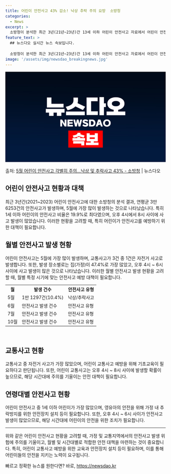```yaml
---
title: 어린이 안전사고 43% 감소! 낙상 추락 주의 요망  소방청
categories:
  - News
excerpt: >
  소방청이 분석한 최근 3년(21년~23년)간 13세 이하 어린이 안전사고 자료에서 어린이 안전사고는 총 10…
feature_text: >
  ## 뉴스다오 실시간 뉴스 속보입니다.

  소방청이 분석한 최근 3년(21년~23년)간 13세 이하 어린이 안전사고 자료에서 어린이 안전사고는 총 10…
image: '/assets/img/newsdao_breakingnews.jpg'
---
```


![뉴스다오 속보](/assets/img/newsdao_breakingnews.jpg)

<p>출처: <a href="https://newsdao.kr/3734" rel="dofollow">5월 어린이 안전사고 각별히 주의…낙상 및 추락사고 43% - 소방청</a> | 뉴스다오</p>

<h2 data-ke-size="size26">어린이 안전사고 현황과 대책</h2>
<p data-ke-size="size16">최근 3년간(2021~2023) 어린이 안전사고에 대한 소방청의 분석 결과, 연평균 3만 6253건의 안전사고가 발생하며, 5월에 가장 많이 발생하는 것으로 나타났습니다. 특히 1세 이하 어린이의 안전사고 비율은 19.9%로 최다였으며, 오후 4시에서 8시 사이에 사고 발생이 많았습니다. 이러한 현황을 고려할 때, 특히 어린이가 안전사고를 예방하기 위한 대책이 필요합니다.</p>

<h2 data-ke-size="size26">월별 안전사고 발생 현황</h2>
<p data-ke-size="size16">어린이 안전사고는 5월에 가장 많이 발생하며, 교통사고가 3건 중 1건은 자전거 사고로 발생합니다. 또한, 발생 장소별로는 집(가정)이 47.4%로 가장 많았고, 오후 4시 ~ 6시 사이에 사고 발생이 많은 것으로 나타났습니다. 이러한 월별 안전사고 발생 현황을 고려할 때, 월별 특정 시기에 맞는 안전사고 예방 대책이 필요합니다.</p>

<table>
  <tr>
    <th>월</th>
    <th>발생 건수</th>
    <th>안전사고 유형</th>
  </tr>
  <tr>
    <td>5월</td>
    <td>1만 1297건(10.4%)</td>
    <td>낙상/추락사고</td>
  </tr>
  <tr>
    <td>6월</td>
    <td>안전사고 발생 건수</td>
    <td>안전사고 유형</td>
  </tr>
  <tr>
    <td>7월</td>
    <td>안전사고 발생 건수</td>
    <td>안전사고 유형</td>
  </tr>
  <tr>
    <td>10월</td>
    <td>안전사고 발생 건수</td>
    <td>안전사고 유형</td>
  </tr>
</table>
<p data-ke-size="size16">&nbsp;</p>

<h2 data-ke-size="size26">교통사고 현황</h2>
<p data-ke-size="size16">교통사고 중 자전거 사고가 가장 많았으며, 어린이 교통사고 예방을 위해 기초교육이 필요하다고 판단됩니다. 또한, 어린이 교통사고는 오후 4시 ~ 8시 사이에 발생할 확률이 높으므로, 해당 시간대에 주의를 기울이는 안전 대책이 필요합니다.</p>

<h2 data-ke-size="size26">연령대별 안전사고 현황</h2>
<p data-ke-size="size16">어린이 안전사고 중 1세 이하 어린이가 가장 많았으며, 영유아의 안전을 위해 가정 내 추락방지를 위한 안전장치 설치 등이 필요합니다. 또한, 오후 4시 ~ 6시 사이가 안전사고 발생이 많았으므로, 해당 시간대에 어린이의 안전을 위한 조치가 필요합니다.</p>

<hr>

<p data-ke-size="size16">위와 같은 어린이 안전사고 현황을 고려할 때, 가정 및 교통지역에서의 안전사고 발생 위험에 주의를 기울이고, 월별 및 시간대별로 적합한 안전 대책을 마련하는 것이 중요합니다. 특히, 어린이 교통사고 예방을 위한 교육과 안전장치 설치 등이 필요하며, 이를 통해 어린이들의 안전을 지키는 노력이 요구됩니다.</p>
 

빠르고 정확한 뉴스를 원한다면? 바로, <a href="https://newsdao.kr" rel="dofollow">https://newsdao.kr</a>


